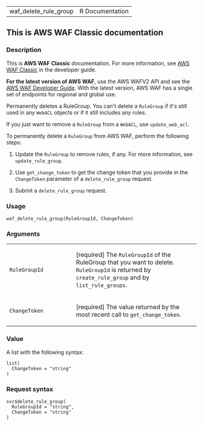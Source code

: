 <table style="width: 100%;">
<tbody>
<tr class="odd">
<td>waf_delete_rule_group</td>
<td style="text-align: right;">R Documentation</td>
</tr>
</tbody>
</table>

## This is AWS WAF Classic documentation

### Description

This is **AWS WAF Classic** documentation. For more information, see
[AWS WAF
Classic](https://docs.aws.amazon.com/waf/latest/developerguide/classic-waf-chapter.html)
in the developer guide.

**For the latest version of AWS WAF**, use the AWS WAFV2 API and see the
[AWS WAF Developer
Guide](https://docs.aws.amazon.com/waf/latest/developerguide/waf-chapter.html).
With the latest version, AWS WAF has a single set of endpoints for
regional and global use.

Permanently deletes a RuleGroup. You can't delete a `RuleGroup` if it's
still used in any `WebACL` objects or if it still includes any rules.

If you just want to remove a `RuleGroup` from a `WebACL`, use
`update_web_acl`.

To permanently delete a `RuleGroup` from AWS WAF, perform the following
steps:

1.  Update the `RuleGroup` to remove rules, if any. For more
    information, see `update_rule_group`.

2.  Use `get_change_token` to get the change token that you provide in
    the `ChangeToken` parameter of a `delete_rule_group` request.

3.  Submit a `delete_rule_group` request.

### Usage

    waf_delete_rule_group(RuleGroupId, ChangeToken)

### Arguments

<table>
<colgroup>
<col style="width: 35%" />
<col style="width: 65%" />
</colgroup>
<tbody>
<tr class="odd">
<td><code
id="waf_delete_rule_group_:_RuleGroupId">RuleGroupId</code></td>
<td><p>[required] The <code>RuleGroupId</code> of the RuleGroup that you
want to delete. <code>RuleGroupId</code> is returned by
<code>create_rule_group</code> and by
<code>list_rule_groups</code>.</p></td>
</tr>
<tr class="even">
<td><code
id="waf_delete_rule_group_:_ChangeToken">ChangeToken</code></td>
<td><p>[required] The value returned by the most recent call to
<code>get_change_token</code>.</p></td>
</tr>
</tbody>
</table>

### Value

A list with the following syntax:

    list(
      ChangeToken = "string"
    )

### Request syntax

    svc$delete_rule_group(
      RuleGroupId = "string",
      ChangeToken = "string"
    )
